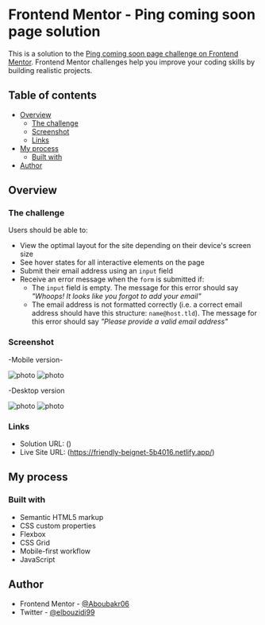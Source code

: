 # Frontend Mentor - Ping coming soon page solution

This is a solution to the [Ping coming soon page challenge on Frontend Mentor](https://www.frontendmentor.io/challenges/ping-single-column-coming-soon-page-5cadd051fec04111f7b848da). Frontend Mentor challenges help you improve your coding skills by building realistic projects. 

## Table of contents

- [Overview](#overview)
  - [The challenge](#the-challenge)
  - [Screenshot](#screenshot)
  - [Links](#links)
- [My process](#my-process)
  - [Built with](#built-with)
- [Author](#author)

## Overview

### The challenge

Users should be able to:

- View the optimal layout for the site depending on their device's screen size
- See hover states for all interactive elements on the page
- Submit their email address using an `input` field
- Receive an error message when the `form` is submitted if:
	- The `input` field is empty. The message for this error should say *"Whoops! It looks like you forgot to add your email"*
	- The email address is not formatted correctly (i.e. a correct email address should have this structure: `name@host.tld`). The message for this error should say *"Please provide a valid email address"*

### Screenshot

-Mobile version-

![photo](./design/mobile-design.jpg)
![photo](./design/mobile-error-state.jpg)

 -Desktop version

![photo](./design/desktop-design.jpg)
![photo](./design/desktop-hover-error-states.jpg)

### Links

- Solution URL: ()
- Live Site URL: (https://friendly-beignet-5b4016.netlify.app/)

## My process

### Built with

- Semantic HTML5 markup
- CSS custom properties
- Flexbox
- CSS Grid
- Mobile-first workflow
- JavaScript

## Author

- Frontend Mentor - [@Aboubakr06](https://www.frontendmentor.io/profile/Aboubakr06)
- Twitter - [@elbouzidi99](https://twitter.com/elbouzidi99)

